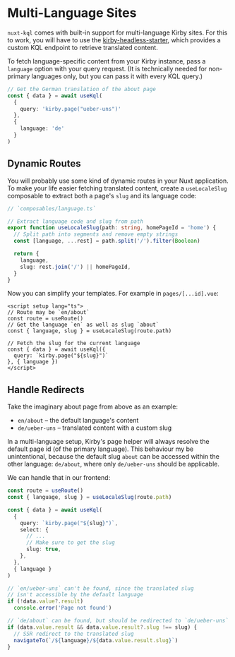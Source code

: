 # Multi-Language Sites

`nuxt-kql` comes with built-in support for multi-language Kirby sites. For this to work, you will have to use the [kirby-headless-starter](https://github.com/johannschopplich/kirby-headless-starter), which provides a custom KQL endpoint to retrieve translated content.

To fetch language-specific content from your Kirby instance, pass a `language` option with your query request. (It is technically needed for non-primary languages only, but you can pass it with every KQL query.)

```ts
// Get the German translation of the about page
const { data } = await useKql(
  {
    query: 'kirby.page("ueber-uns")'
  },
  {
    language: 'de'
  }
)
```

## Dynamic Routes

You will probably use some kind of dynamic routes in your Nuxt application. To make your life easier fetching translated content, create a `useLocaleSlug` composable to extract both a page's `slug` and its language code:

```ts
// `composables/language.ts`

// Extract language code and slug from path
export function useLocaleSlug(path: string, homePageId = 'home') {
  // Split path into segments and remove empty strings
  const [language, ...rest] = path.split('/').filter(Boolean)

  return {
    language,
    slug: rest.join('/') || homePageId,
  }
}
```

Now you can simplify your templates. For example in `pages/[...id].vue`:

```vue
<script setup lang="ts">
// Route may be `en/about`
const route = useRoute()
// Get the language `en` as well as slug `about`
const { language, slug } = useLocaleSlug(route.path)

// Fetch the slug for the current language
const { data } = await useKql({
  query: `kirby.page("${slug}")`
}, { language })
</script>
```

## Handle Redirects

Take the imaginary about page from above as an example:

- `en/about` – the default language's content
- `de/ueber-uns` – translated content with a custom slug

In a multi-language setup, Kirby's page helper will always resolve the default page id (of the primary language). This behaviour my be unintentional, because the default slug `about` can be accessed within the other language: `de/about`, where only `de/ueber-uns` should be applicable.

We can handle that in our frontend:

```ts
const route = useRoute()
const { language, slug } = useLocaleSlug(route.path)

const { data } = await useKql(
  {
    query: `kirby.page("${slug}")`,
    select: {
      // ...
      // Make sure to get the slug
      slug: true,
    },
  },
  { language }
)

// `en/ueber-uns` can't be found, since the translated slug
// isn't accessible by the default language
if (!data.value?.result)
  console.error('Page not found')

// `de/about` can be found, but should be redirected to `de/ueber-uns`
if (data.value.result && data.value.result?.slug !== slug) {
  // SSR redirect to the translated slug
  navigateTo(`/${language}/${data.value.result.slug}`)
}
```
